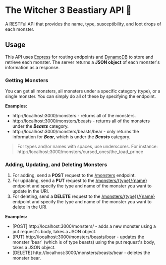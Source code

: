 # The Witcher 3 Beastiary API 🐺

A RESTFul API that provides the name, type, susceptibility, and loot drops of each monster.

## Usage

This API uses [Express](https://expressjs.com/) for routing endpoints and [DynamoDB](https://aws.amazon.com/dynamodb/) to store and retrieve each monster.
The server returns a **JSON object** of each monster's information as a response.

### Getting Monsters

You can get all monsters, all monsters under a specific category (type), or a single monster. You can simply do all of these by specifying the endpoint.

**Examples:**

- http://localhost:3000/monsters - returns all of the monsters.
- http://localhost:3000/monsters/beasts - returns all of the monsters under the **_Beasts_** category.
- http://localhost:3000/monsters/beasts/bear - only returns the information for **_Bear_**, which is under the **_Beasts_** category.

> For types and/or names with spaces, use underscores. For instance:<br>
> http://localhost:3000/monsters/cursed_ones/the_toad_prince

### Adding, Updating, and Deleting Monsters

1. For adding, send a **POST** request to the [/monsters]() endpoint.
2. For updating, send a **PUT** request to the [/monsters/{type}/{name}]() endpoint and specify the type and name of the monster you want to update in the URI.
3. For deleting, send a **DELETE** request to the [/monsters/{type}}/{name}]() endpoint and specify the type and name of the monster you want to delete in the URI.

**Examples:**

- [POST] http://localhost:3000/monsters/ - adds a new monster using a put request's body, takes a JSON object.
- [PUT] http://localhost:3000/monsters/beasts/bear - updates the monster 'bear' (which is of type beasts) using the put request's body, takes a JSON object.
- [DELETE] http://localhost:3000/monsters/beasts/bear - deletes the monster bear.
